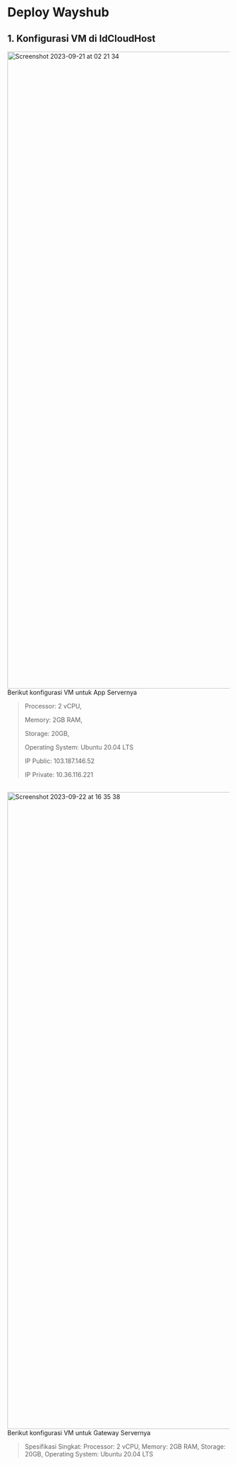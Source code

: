 # Deploy Wayshub


## 1. Konfigurasi VM di IdCloudHost
<img width="1440" alt="Screenshot 2023-09-21 at 02 21 34" src="https://github.com/calvinnr/devops18-dw-calvinnr/assets/101310300/56fbecd3-288f-43be-a2a5-62ea12631365">
<br>
Berikut konfigurasi VM untuk App Servernya

> Processor: 2 vCPU,
> 
> Memory: 2GB RAM,
>
> Storage: 20GB,
> 
> Operating System: Ubuntu 20.04 LTS
>
> IP Public: 103.187.146.52
>
> IP Private: 10.36.116.221
<br>
<img width="1440" alt="Screenshot 2023-09-22 at 16 35 38" src="https://github.com/calvinnr/devops18-dw-calvinnr/assets/101310300/b1dc3914-6cd1-42d2-8113-5fc0c86901ea">
<br>
Berikut konfigurasi VM untuk Gateway Servernya

> Spesifikasi Singkat:
> Processor: 2 vCPU,
> Memory: 2GB RAM,
> Storage: 20GB,
> Operating System: Ubuntu 20.04 LTS
